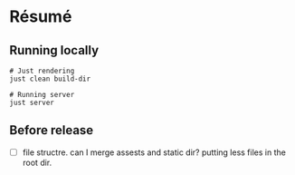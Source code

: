 # Résumé

## Running locally

```shell
# Just rendering
just clean build-dir

# Running server
just server
```

## Before release
- [ ] file structre. can I merge assests and static dir? putting less files in the root dir.

